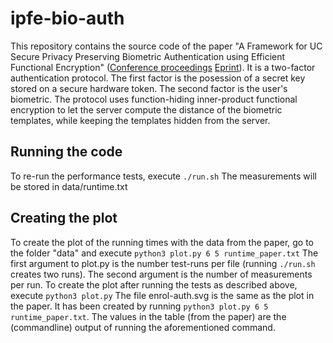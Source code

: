 # ipfe-bio-auth
This repository contains the source code of the paper "A Framework for UC Secure Privacy Preserving Biometric Authentication using Efficient Functional Encryption" ([Conference proceedings](https://link.springer.com/chapter/10.1007/978-3-031-33491-7_7) [Eprint](https://eprint.iacr.org/2023/481.pdf)). It is a two-factor authentication protocol. The first factor is the posession of a secret key stored on a secure hardware token. The second factor is the user's biometric. The protocol uses function-hiding inner-product functional encryption to let the server compute the distance of the biometric templates, while keeping the templates hidden from the server. 

## Running the code
To re-run the performance tests, execute ``./run.sh``
The measurements will be stored in data/runtime.txt

## Creating the plot
To create the plot of the running times  with the data from the paper, go to the folder "data" and execute ``python3 plot.py 6 5 runtime_paper.txt``
The first argument to plot.py is the number test-runs per file (running ``./run.sh`` creates two runs). The second argument is the number of measurements per run.
To create the plot after running the tests as described above, execute ``python3 plot.py``
The file enrol-auth.svg is the same as the plot in the paper. It has been created by running ``python3 plot.py 6 5 runtime_paper.txt``. The values in the table (from the paper) are the (commandline) output of running the aforementioned command.
